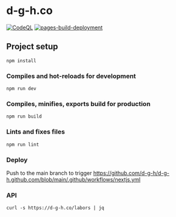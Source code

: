 # d-g-h.co
[![CodeQL](https://github.com/d-g-h/d-g-h.github.com/actions/workflows/codeql-analysis.yml/badge.svg)](https://github.com/d-g-h/d-g-h.github.com/actions/workflows/codeql-analysis.yml)
[![pages-build-deployment](https://github.com/d-g-h/d-g-h.github.com/actions/workflows/pages/pages-build-deployment/badge.svg?branch=gh-pages)](https://github.com/d-g-h/d-g-h.github.com/actions/workflows/pages/pages-build-deployment)
## Project setup
```
npm install
```

### Compiles and hot-reloads for development
```
npm run dev
```

### Compiles, minifies, exports build for production
```
npm run build
```

### Lints and fixes files
```
npm run lint
```

### Deploy
Push to the main branch to trigger https://github.com/d-g-h/d-g-h.github.com/blob/main/.github/workflows/nextjs.yml


### API

`curl -s https://d-g-h.co/labors | jq`
